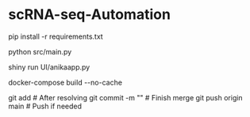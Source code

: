 # scRNA-seq-Automation

pip install -r requirements.txt

python src/main.py

shiny run UI/anikaapp.py

docker-compose build --no-cache

git add <file>        # After resolving
git commit -m "<message>" # Finish merge
git push origin main   # Push if needed